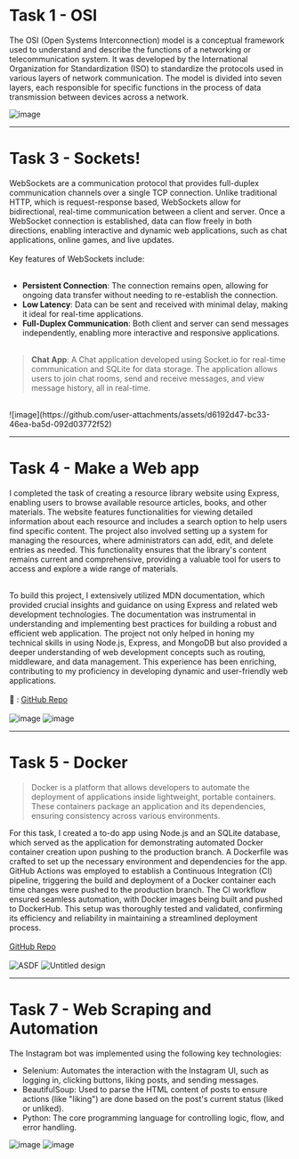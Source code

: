 # Task 1 - OSI

The OSI (Open Systems Interconnection) model is a conceptual framework used to understand and describe the functions of a networking or telecommunication system. It was developed by the International Organization for Standardization (ISO) to standardize the protocols used in various layers of network communication. The model is divided into seven layers, each responsible for specific functions in the process of data transmission between devices across a network.

![image](https://github.com/user-attachments/assets/43485385-7795-4663-85b4-402787d0a829)

***

# Task 3 - Sockets!

WebSockets are a communication protocol that provides full-duplex communication channels over a single TCP connection. Unlike traditional HTTP, which is request-response based, WebSockets allow for bidirectional, real-time communication between a client and server. Once a WebSocket connection is established, data can flow freely in both directions, enabling interactive and dynamic web applications, such as chat applications, online games, and live updates.
<br /><br />
Key features of WebSockets include:<br /><br />
- **Persistent Connection**: The connection remains open, allowing for ongoing data transfer without needing to re-establish the connection.
- **Low Latency**: Data can be sent and received with minimal delay, making it ideal for real-time applications.
- **Full-Duplex Communication**: Both client and server can send messages independently, enabling more interactive and responsive applications.
<br /><br />
> **Chat App**:
A Chat application developed using Socket.io for real-time communication and SQLite for data storage. The application allows users to join chat rooms, send and receive messages, and view message history, all in real-time.
<br>
![image](https://github.com/user-attachments/assets/d6192d47-bc33-46ea-ba5d-092d03772f52)


***


# Task 4 - Make a Web app

I completed the task of creating a resource library website using Express, enabling users to browse available resource articles, books, and other materials. The website features functionalities for viewing detailed information about each resource and includes a search option to help users find specific content. The project also involved setting up a system for managing the resources, where administrators can add, edit, and delete entries as needed. This functionality ensures that the library's content remains current and comprehensive, providing a valuable tool for users to access and explore a wide range of materials.
<br /><br />

To build this project, I extensively utilized MDN documentation, which provided crucial insights and guidance on using Express and related web development technologies. The documentation was instrumental in understanding and implementing best practices for building a robust and efficient web application. The project not only helped in honing my technical skills in using Node.js, Express, and MongoDB but also provided a deeper understanding of web development concepts such as routing, middleware, and data management. This experience has been enriching, contributing to my proficiency in developing dynamic and user-friendly web applications.
<br /><br />
🔗 : [GitHub Repo](https://github.com/Karthikeyan1508/express-locallibrary)
<br /><br />
![image](https://github.com/user-attachments/assets/88177d5c-a5b9-485c-a981-6689a7388097)
![image](https://github.com/user-attachments/assets/657effac-4c10-4668-aa88-dd6cc9bb49fc)

***

# Task 5 - Docker

> Docker is a platform that allows developers to automate the deployment of applications inside lightweight, portable containers. These containers package an application and its dependencies, ensuring consistency across various environments.

For this task, I created a to-do app using Node.js and an SQLite database, which served as the application for demonstrating automated Docker container creation upon pushing to the production branch. A Dockerfile was crafted to set up the necessary environment and dependencies for the app. GitHub Actions was employed to establish a Continuous Integration (CI) pipeline, triggering the build and deployment of a Docker container each time changes were pushed to the production branch. The CI workflow ensured seamless automation, with Docker images being built and pushed to DockerHub. This setup was thoroughly tested and validated, confirming its efficiency and reliability in maintaining a streamlined deployment process.
<br /><br />
[GitHub Repo](https://github.com/Karthikeyan1508/docker-practice)<br /><br />
![ASDF](https://github.com/user-attachments/assets/9ff549c9-3c13-4f0f-8c02-cc71d7a9966b)
![Untitled design](https://github.com/user-attachments/assets/75c65741-708b-471f-9e8b-46d8258fd3cb)

***

# Task 7 - Web Scraping and Automation

The Instagram bot was implemented using the following key technologies:

- Selenium: Automates the interaction with the Instagram UI, such as logging in, clicking buttons, liking posts, and sending messages.
- BeautifulSoup: Used to parse the HTML content of posts to ensure actions (like "liking") are done based on the post's current status (liked or unliked).
- Python: The core programming language for controlling logic, flow, and error handling.

![image](https://github.com/user-attachments/assets/8670701a-10a8-4114-b7bd-4a7625c1d6f9)
![image](https://github.com/user-attachments/assets/cfe123e2-619d-4837-8b06-98fd2ceb0e94)

